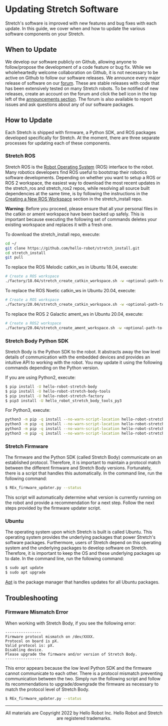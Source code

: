 # Updating Stretch Software

Stretch's software is improved with new features and bug fixes with each update. In this guide, we cover when and how to update the various software components on your Stretch.

## When to Update

We develop our software publicly on Github, allowing anyone to follow/propose the development of a code feature or bug fix. While we wholeheartedly welcome collaboration on Github, it is not necessary to be active on Github to follow our software releases. We announce every major release of software on our [forum](https://forum.hello-robot.com/c/announcements). These are stable releases with code that has been extensively tested on many Stretch robots. To be notified of new releases, create an account on the forum and click the bell icon in the top left of the [announcements section](https://forum.hello-robot.com/c/announcements/6). The forum is also available to report issues and ask questions about any of our software packages.

## How to Update

Each Stretch is shipped with firmware, a Python SDK, and ROS packages developed specifically for Stretch. At the moment, there are three separate processes for updating each of these components.

### Stretch ROS

Stretch ROS is the [Robot Operating System](https://www.ros.org/about-ros/) (ROS) interface to the robot. Many robotics developers find ROS useful to bootstrap their robotics software developments. Depending on whether you want to setup a ROS or ROS 2 workspace, the easiest way to download the most recent updates in the stretch_ros and stretch_ros2 repos, while resolving all source built dependencies at the same time, is by following the instructions in the [Creating a New ROS Workspace](https://github.com/hello-robot/stretch_install/blob/master/docs/ros_workspace.md) section in the stretch_install repo. 

**Warning**: Before you proceed, please ensure that all your personal files in the catkin or ament workspace have been backed up safely. This is important because executing the following set of commands deletes your existing workspace and replaces it with a fresh one.

To download the stretch_install repo, execute:
```{.bash .shell-prompt}
cd ~/
git clone https://github.com/hello-robot/stretch_install.git
cd stretch_install
git pull
```

To replace the ROS Melodic catkin_ws in Ubuntu 18.04, execute:
```{.bash .shell-prompt}
# Create a ROS workspace
./factory/18.04/stretch_create_catkin_workspace.sh -w <optional-path-to-ws>
```

To replace the ROS Noetic catkin_ws in Ubuntu 20.04, execute:
```{.bash .shell-prompt}
# Create a ROS workspace
./factory/20.04/stretch_create_catkin_workspace.sh -w <optional-path-to-ws>
```

To replace the ROS 2 Galactic ament_ws in Ubuntu 20.04, execute:
```{.bash .shell-prompt}
# Create a ROS2 workspace
./factory/20.04/stretch_create_ament_workspace.sh -w <optional-path-to-ws>
```

### Stretch Body Python SDK

Stretch Body is the Python SDK to the robot. It abstracts away the low level details of communication with the embedded devices and provides an intuitive API to working with the robot. You may update it using the following commands depending on the Python version.

If you are using Python2, execute:
```{.bash .shell-prompt}
$ pip install -U hello-robot-stretch-body
$ pip install -U hello-robot-stretch-body-tools
$ pip install -U hello-robot-stretch-factory
$ pip3 install -U hello_robot_stretch_body_tools_py3
```

For Python3, execute:
```{.bash .shell-prompt}
python3 -m pip -q install --no-warn-script-location hello-robot-stretch-body
python3 -m pip -q install --no-warn-script-location hello-robot-stretch-body-tools
python3 -m pip -q install --no-warn-script-location hello-robot-stretch-factory
python3 -m pip -q install --no-warn-script-location hello-robot-stretch-tool-share
```

### Stretch Firmware

The firmware and the Python SDK (called Stretch Body) communicate on an established protocol. Therefore, it is important to maintain a protocol match between the different firmware and Stretch Body versions. Fortunately, there is a script that handles this automatically. In the command line, run the following command:

```{.bash .shell-prompt}
$ REx_firmware_updater.py --status
```

This script will automatically determine what version is currently running on the robot and provide a recommendation for a next step. Follow the next steps provided by the firmware updater script.

### Ubuntu

The operating system upon which Stretch is built is called Ubuntu. This operating system provides the underlying packages that power Stretch's software packages. Furthermore, users of Stretch depend on this operating system and the underlying packages to develop software on Stretch. Therefore, it is important to keep the OS and these underlying packages up to date. In the command line, run the following command:

```{.bash .shell-prompt}
$ sudo apt update
$ sudo apt upgrade
```

[Apt](https://en.wikipedia.org/wiki/APT_(software)) is the package manager that handles updates for all Ubuntu packages.

## Troubleshooting

### Firmware Mismatch Error

When working with Stretch Body, if you see the following error:

```
----------------
Firmware protocol mismatch on /dev/XXXX.
Protocol on board is pX.
Valid protocol is: pX.
Disabling device.
Please upgrade the firmware and/or version of Stretch Body.
----------------
```

This error appears because the low level Python SDK and the firmware cannot communicate to each other. There is a protocol mismatch preventing communication between the two. Simply run the following script and follow its recommendations to upgrade/downgrade the firmware as necessary to match the protocol level of Stretch Body.

```{.bash .shell-prompt}
$ REx_firmware_updater.py --status
```

------
<div align="center"> All materials are Copyright 2022 by Hello Robot Inc. Hello Robot and Stretch are registered trademarks.</div>
